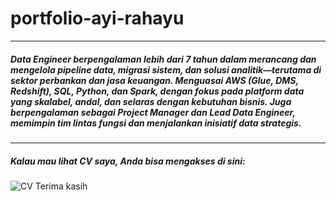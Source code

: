 # portfolio-ayi-rahayu
---
##### Data Engineer berpengalaman lebih dari 7 tahun dalam merancang dan mengelola pipeline data, migrasi sistem, dan solusi analitik—terutama di sektor perbankan dan jasa keuangan. Menguasai AWS (Glue, DMS, Redshift), SQL, Python, dan Spark, dengan fokus pada platform data yang skalabel, andal, dan selaras dengan kebutuhan bisnis. Juga berpengalaman sebagai Project Manager dan Lead Data Engineer, memimpin tim lintas fungsi dan menjalankan inisiatif data strategis.
---
##### Kalau mau lihat CV saya, Anda bisa mengakses di sini: 
![CV]([[https://github.com/ayi-rahayu/portfolio-ayi-rahayu/blob/main/CV%20Ayi%20Rahayu.pdf](https://github.com/ayi-rahayu/portfolio-ayi-rahayu/blob/main/cv-pdf/cv-ayirahayu.pdf)])
Terima kasih
